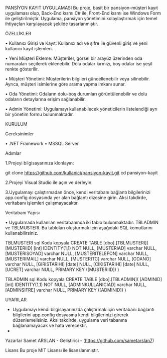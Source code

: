  PANSİYON KAYIT UYGULAMASI
Bu proje, basit bir pansiyon-müşteri kayıt uygulaması olup, Back-End kısmı C# ile, Front-End kısmı ise Windows Form ile geliştirilmiştir. Uygulama, pansiyon yönetimini kolaylaştırmak için temel ihtiyaçları karşılayacak şekilde tasarlanmıştır.

ÖZELLİKLER

• Kullanıcı Girişi ve Kayıt: Kullanıcı adı ve şifre ile güvenli giriş ve yeni kullanıcı kayıt işlemleri.

• Yeni Müşteri Ekleme: Müşteriler, görsel bir arayüz üzerinden oda numaraları seçilerek eklenebilir. Dolu odalar kırmızı, boş odalar ise yeşil renkte gösterilir.

• Müşteri Yönetimi: Müşterilerin bilgileri güncellenebilir veya silinebilir. Ayrıca, müşteri isimlerine göre arama yapma imkanı sunar.

• Oda Yönetimi: Odaların dolu-boş durumları görüntülenebilir ve dolu odaların detaylarına erişim sağlanabilir.

• Admin Yönetimi: Uygulamayı kullanabilecek yöneticilerin listelendiği ayrı bir yönetim formu bulunmaktadır.


KURULUM

Gereksinimler

• .NET Framework
• MSSQL Server
  
Adımlar

1.Projeyi bilgisayarınıza klonlayın:

git clone https://github.com/kullanici/pansiyon-kayit.git
cd pansiyon-kayit

2.Projeyi Visual Studio ile açın ve derleyin.

3.Uygulamayı çalıştırmadan önce, kendi veritabanı bağlantı bilgilerinizi app.config dosyasında yer alan bağlantı dizesine girin. Aksi takdirde, veritabanı işlemleri çalışmayacaktır.

Veritabanı Yapısı

• Uygulamada kullanılan veritabanında iki tablo bulunmaktadır: TBLADMIN ve TBLMUSTERI. Bu tabloları oluşturmak için aşağıdaki SQL komutlarını kullanabilirsiniz.


TBLMUSTERI
sql
Kodu kopyala
CREATE TABLE [dbo].[TBLMUSTERI](
    [MUSTERIID] [int] IDENTITY(1,1) NOT NULL,
    [MUSTERIAD] varchar NULL,
    [MUSTERISOYAD] varchar NULL,
    [MUSTERITELEFON] varchar NULL,
    [MUSTERIMAIL] varchar NULL,
    [MUSTERITC] varchar NULL,
    [ODANO] varchar NULL,
    [GIRISTARIHI] [date] NULL,
    [CIKISTARIHI] [date] NULL,
    [UCRET] varchar NULL,
PRIMARY KEY ([MUSTERIID])
)

TBLADMIN
sql
Kodu kopyala
CREATE TABLE [dbo].[TBLADMIN](
    [ADMINID] [int] IDENTITY(1,1) NOT NULL,
    [ADMINKULLANICIAD] varchar NULL,
    [ADMINSIFRE] varchar NULL,
PRIMARY KEY ([ADMINID])
)

UYARILAR
- Uygulamayı kendi bilgisayarınızda çalıştırmak için veritabanı bağlantı bilgilerini app.config dosyasına kendi bilgilerinizi girerek düzenlemelisiniz. Aksi takdirde, uygulama veri tabanına bağlanamayacak ve hata verecektir.
- 
Yazarlar
Samet ARSLAN - Geliştirici - (https://github.com/sametarslan7)

Lisans
Bu proje MIT Lisansı ile lisanslanmıştır.
